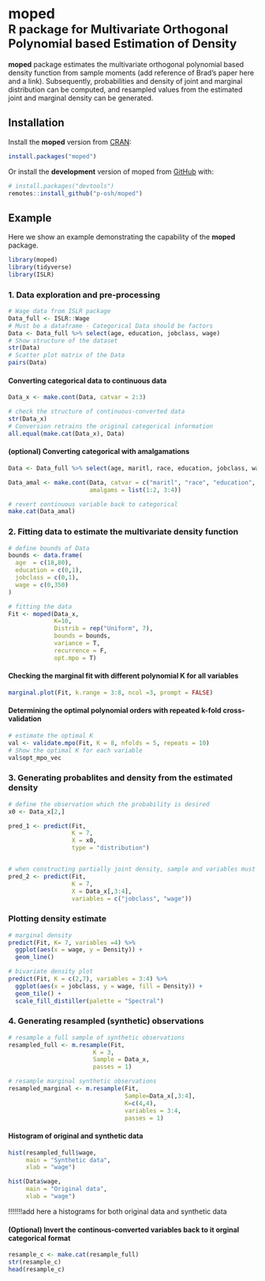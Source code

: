
<!-- README.md is generated from README.Rmd. Please edit that file -->

# moped <br> <font size="5"> **R** package for Multivariate Orthogonal Polynomial based Estimation of Density </font>

<!-- badges: start -->
<!-- badges: end -->

**moped** package estimates the multivariate orthogonal polynomial based
density function from sample moments (add reference of Brad’s paper here
and a link). Subsequently, probabilities and density of joint and
marginal distribution can be computed, and resampled values from the
estimated joint and marginal density can be generated.

## Installation

Install the **moped** version from [CRAN](https://github.com/):

``` r
install.packages("moped")
```

Or install the **development** version of moped from
[GitHub](https://github.com/) with:

``` r
# install.packages("devtools")
remotes::install_github("p-osh/moped")
```

## Example

Here we show an example demonstrating the capability of the **moped**
package.

``` r
library(moped)
library(tidyverse)
library(ISLR)
```

### 1. Data exploration and pre-processing

``` r
# Wage data from ISLR package
Data_full <- ISLR::Wage
# Must be a dataframe - Categorical Data should be factors
Data <- Data_full %>% select(age, education, jobclass, wage)
# Show structure of the dataset
str(Data)
# Scatter plot matrix of the Data
pairs(Data)
```

#### Converting categorical data to continuous data

``` r
Data_x <- make.cont(Data, catvar = 2:3)

# check the structure of continuous-converted data
str(Data_x)
# Conversion retrains the original categorical information
all.equal(make.cat(Data_x), Data)
```

#### (optional) Converting categorical with amalgamations

``` r
Data <- Data_full %>% select(age, maritl, race, education, jobclass, wage)

Data_amal <- make.cont(Data, catvar = c("maritl", "race", "education", "jobclass"),
                       amalgams = list(1:2, 3:4))

# revert continuous variable back to categorical
make.cat(Data_amal)
```

### 2. Fitting data to estimate the multivariate density function

``` r
# define bounds of Data
bounds <- data.frame(
  age  = c(18,80),
  education = c(0,1),
  jobclass = c(0,1),
  wage = c(0,350)
)

# fitting the data
Fit <- moped(Data_x,
             K=10, 
             Distrib = rep("Uniform", 7),
             bounds = bounds, 
             variance = T,
             recurrence = F,
             opt.mpo = T)
```

#### Checking the marginal fit with different polynomial K for all variables

``` r
marginal.plot(Fit, k.range = 3:8, ncol =3, prompt = FALSE)
```

#### Determining the optimal polynomial orders with repeated k-fold cross-validation

``` r
# estimate the optimal K
val <- validate.mpo(Fit, K = 8, nfolds = 5, repeats = 10)
# Show the optimal K for each variable
val$opt_mpo_vec
```

### 3. Generating probablites and density from the estimated density

``` r
# define the observation which the probability is desired
x0 <- Data_x[2,]

pred_1 <- predict(Fit, 
                  K = 7, 
                  X = x0, 
                  type = "distribution")


# when constructing partially joint density, sample and variables must be used together.
pred_2 <- predict(Fit, 
                  K = 7, 
                  X = Data_x[,3:4], 
                  variables = c("jobclass", "wage"))
```

### Plotting density estimate

``` r
# marginal density
predict(Fit, K= 7, variables =4) %>%
  ggplot(aes(x = wage, y = Density)) +
  geom_line()
```

``` r
# bivariate density plot
predict(Fit, K = c(2,7), variables = 3:4) %>%
  ggplot(aes(x = jobclass, y = wage, fill = Density)) +
  geom_tile() +
  scale_fill_distiller(palette = "Spectral")
```

### 4. Generating resampled (synthetic) observations

``` r
# resample a full sample of synthetic observations
resampled_full <- m.resample(Fit,
                        K = 3,
                        Sample = Data_x,
                        passes = 1)

# resample marginal synthetic observations
resampled_marginal <- m.resample(Fit,
                                 Sample=Data_x[,3:4],
                                 K=c(4,4),
                                 variables = 3:4,
                                 passes = 1)
```

#### Histogram of original and synthetic data

``` r
hist(resampled_full$wage,
     main = "Synthetic data",
     xlab = "wage")

hist(Data$wage,
     main = "Original data",
     xlab = "wage")
```

!!!!!!!add here a histograms for both original data and synthetic data

#### (Optional) Invert the continous-converted variables back to it orginal categorical format

``` r
resample_c <- make.cat(resample_full)
str(resample_c)
head(resample_c)
```
